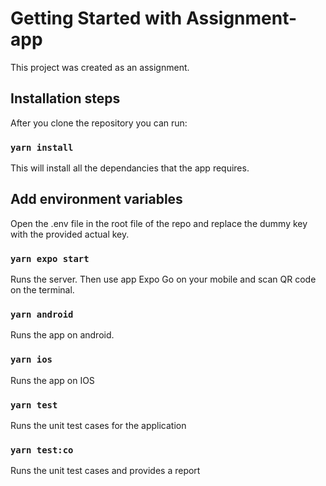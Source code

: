 # Getting Started with Assignment-app

This project was created as an assignment.

## Installation steps

After you clone the repository you can run:

### `yarn install`

This will install all the dependancies that the app requires.

## Add environment variables

Open the .env file in the root file of the repo and replace the dummy key with the provided actual key.

### `yarn expo start`

Runs the server. Then use app Expo Go on your mobile and scan QR code on the terminal.

### `yarn android`

Runs the app on android.

### `yarn ios`

Runs the app on IOS

### `yarn test`

Runs the unit test cases for the application

### `yarn test:co`

Runs the unit test cases and provides a report
